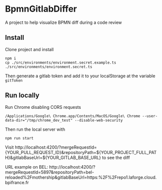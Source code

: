 # BpmnGitlabDiffer

A project to help visualize BPMN diff during a code review

## Install

Clone project and install

```
npm i
cp ./src/environments/environment.secret.example.ts ./src/environments/environment.secret.ts
```

Then generate a gitlab token and add it to your localStorage at the variable `gitToken`

## Run locally

Run Chrome disabling CORS requests

```
/Applications/Google\ Chrome.app/Contents/MacOS/Google\ Chrome --user-data-dir="/tmp/chrome_dev_test" --disable-web-security
```

Then run the local server with

```
npm run start
```


Visit http://localhost:4200/?mergeRequestId={YOUR_PULL_REQUEST_ID}&repositoryPath=${YOUR_PROJECT_FULL_PATH}&gitlabBaseUrl=${YOUR_GITLAB_BASE_URL} to see the diff

URL example on BEL: http://localhost:4200/?mergeRequestId=5897&repositoryPath=bel-reloaded%2Fmothership&gitlabBaseUrl=https:%2F%2Frepo1.laforge.cloud.bpifrance.fr
